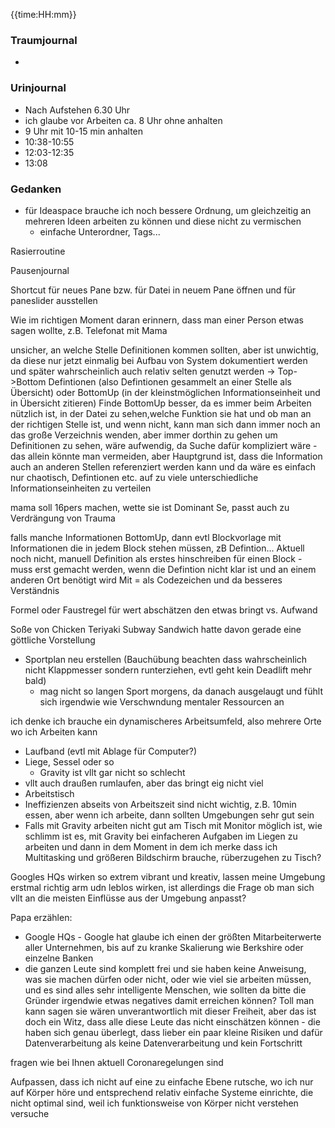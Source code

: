 {{time:HH:mm}}

### Traumjournal
- 
### Urinjournal
- Nach Aufstehen 6.30 Uhr
- ich glaube vor Arbeiten ca. 8 Uhr ohne anhalten
- 9 Uhr mit 10-15 min anhalten
- 10:38-10:55
- 12:03-12:35
- 13:08
### Gedanken
- für Ideaspace brauche ich noch bessere Ordnung, um gleichzeitig an mehreren Ideen arbeiten zu können und diese nicht zu vermischen
	- einfache Unterordner, Tags...

Rasierroutine

Pausenjournal

Shortcut für neues Pane bzw. für Datei in neuem Pane öffnen und für paneslider ausstellen

Wie im richtigen Moment daran erinnern, dass man einer Person etwas sagen wollte, z.B. Telefonat mit Mama

unsicher, an welche Stelle Definitionen kommen sollten, aber ist unwichtig, da diese nur jetzt einmalig bei Aufbau von System dokumentiert werden und später wahrscheinlich auch relativ selten genutzt werden
-> Top->Bottom Defintionen (also Defintionen gesammelt an einer Stelle als Übersicht) oder BottomUp (in der kleinstmöglichen Informationseinheit und in Übersicht zitieren)
Finde BottomUp besser, da es immer beim Arbeiten nützlich ist, in der Datei zu sehen,welche Funktion sie hat und ob man an der richtigen Stelle ist, und wenn nicht, kann man sich dann immer noch an das große Verzeichnis wenden, aber immer dorthin zu gehen um Definitionen zu sehen, wäre aufwendig, da Suche dafür kompliziert wäre - das allein könnte man vermeiden, aber Hauptgrund ist, dass die Information auch an anderen Stellen referenziert werden kann und da wäre es einfach nur chaotisch, Defintionen etc. auf zu viele unterschiedliche Informationseinheiten zu verteilen

mama soll 16pers machen, wette sie ist Dominant Se, passt auch zu Verdrängung von Trauma

falls manche Informationen BottomUp, dann evtl Blockvorlage mit Informationen die in jedem Block stehen müssen, zB Defintion...
Aktuell noch nicht, manuell Definition  als erstes hinschreiben für einen Block - muss erst gemacht werden, wenn die Defintion nicht klar ist und an einem anderen Ort benötigt wird
Mit = als Codezeichen und da besseres Verständnis

Formel oder Faustregel für wert abschätzen den etwas bringt vs. Aufwand

Soße von Chicken Teriyaki Subway Sandwich hatte davon gerade eine göttliche Vorstellung

-   Sportplan neu erstellen (Bauchübung beachten dass wahrscheinlich nicht Klappmesser sondern runterziehen, evtl geht kein Deadlift mehr bald)
	-   mag nicht so langen Sport morgens, da danach ausgelaugt und fühlt sich irgendwie wie Verschwndung mentaler Ressourcen an


ich denke ich brauche ein dynamischeres Arbeitsumfeld, also mehrere Orte wo ich Arbeiten kann
- Laufband (evtl mit Ablage für Computer?)
- Liege, Sessel oder so
	- Gravity ist vllt gar nicht so schlecht
- vllt auch draußen rumlaufen, aber das bringt eig nicht viel
- Arbeitstisch
- Ineffizienzen abseits von Arbeitszeit sind nicht wichtig, z.B. 10min essen, aber wenn ich arbeite, dann sollten Umgebungen sehr gut sein
- Falls mit Gravity arbeiten nicht gut am Tisch mit Monitor möglich ist, wie schlimm ist es, mit Gravity bei einfacheren Aufgaben im Liegen zu arbeiten und dann in dem Moment in dem ich merke dass ich Multitasking und größeren Bildschirm brauche, rüberzugehen zu Tisch?


Googles HQs wirken so extrem vibrant und kreativ, lassen meine Umgebung erstmal richtig arm udn leblos wirken, ist allerdings die Frage ob man sich vllt an die meisten Einflüsse aus der Umgebung anpasst?

Papa erzählen:
- Google HQs - Google hat glaube ich einen der größten Mitarbeiterwerte aller Unternehmen, bis auf zu kranke Skalierung wie Berkshire oder einzelne Banken
- die ganzen Leute sind komplett frei und sie haben keine Anweisung, was sie machen dürfen oder nicht, oder wie viel sie arbeiten müssen, und es sind alles sehr intelligente Menschen, wie sollten da bitte die Gründer irgendwie etwas negatives damit erreichen können? Toll man kann sagen sie wären unverantwortlich mit dieser Freiheit, aber das ist doch ein Witz, dass alle diese Leute das nicht einschätzen können - die haben sich genau überlegt, dass lieber ein paar kleine Risiken und dafür Datenverarbeitung als keine Datenverarbeitung und kein Fortschritt

fragen wie bei Ihnen aktuell Coronaregelungen sind


Aufpassen, dass ich nicht auf eine zu einfache Ebene rutsche, wo ich nur auf Körper höre und entsprechend relativ einfache Systeme einrichte, die nicht optimal sind, weil ich funktionsweise von Körper nicht verstehen versuche